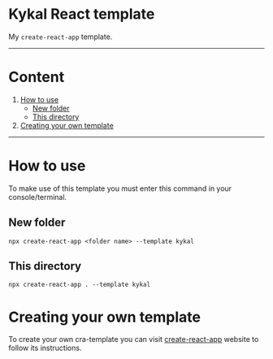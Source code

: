 # Kykal React template
My ``create-react-app`` template.

- - -
# Content
1. [How to use](#how-to-use)
   - [New folder](#new-folder)
   - [This directory](#this-directory)
3. [Creating your own template](#creating-your-own-template)
- - -

# How to use
To make use of this template you must enter this command in your console/terminal.
## New folder
```SSH
npx create-react-app <folder name> --template kykal
```

## This directory
```SSH
npx create-react-app . --template kykal
```

# Creating your own template
To create your own cra-template you can visit [create-react-app](https://create-react-app.dev/docs/custom-templates) website to follow its instructions.
